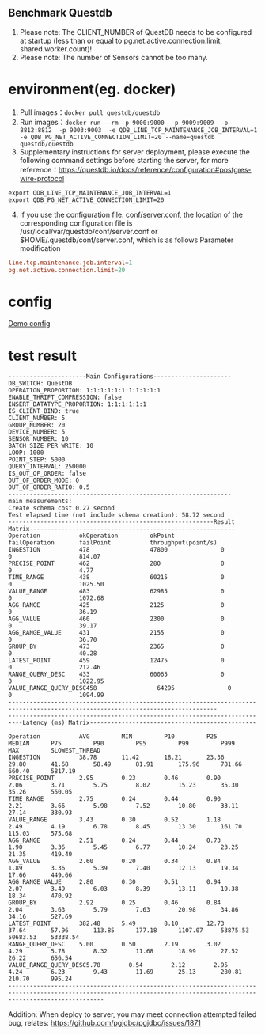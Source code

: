 Benchmark Questdb
---
1. Please note: The CLIENT_NUMBER of QuestDB needs to be configured at startup (less than or equal to pg.net.active.connection.limit, shared.worker.count)!
2. Please note: The number of Sensors cannot be too many.

# environment(eg. docker)
1. Pull images：`docker pull questdb/questdb`
2. Run images：`docker run --rm -p 9000:9000  -p 9009:9009  -p 8812:8812  -p 9003:9003  -e QDB_LINE_TCP_MAINTENANCE_JOB_INTERVAL=1 -e QDB_PG_NET_ACTIVE_CONNECTION_LIMIT=20 --name=questdb questdb/questdb`
3. Supplementary instructions for server deployment, please execute the following command settings before starting the server, for more reference：https://questdb.io/docs/reference/configuration#postgres-wire-protocol

```
export QDB_LINE_TCP_MAINTENANCE_JOB_INTERVAL=1
export QDB_PG_NET_ACTIVE_CONNECTION_LIMIT=20
```

4. If you use the configuration file: conf/server.conf, the location of the corresponding configuration file is /usr/local/var/questdb/conf/server.conf or $HOME/.questdb/conf/server.conf, which is as follows Parameter modification

```conf
line.tcp.maintenance.job.interval=1
pg.net.active.connection.limit=20
```

# config
[Demo config](config.properties)

# test result
```
----------------------Main Configurations----------------------
DB_SWITCH: QuestDB
OPERATION_PROPORTION: 1:1:1:1:1:1:1:1:1:1:1
ENABLE_THRIFT_COMPRESSION: false
INSERT_DATATYPE_PROPORTION: 1:1:1:1:1:1
IS_CLIENT_BIND: true
CLIENT_NUMBER: 5
GROUP_NUMBER: 20
DEVICE_NUMBER: 5
SENSOR_NUMBER: 10
BATCH_SIZE_PER_WRITE: 10
LOOP: 1000
POINT_STEP: 5000
QUERY_INTERVAL: 250000
IS_OUT_OF_ORDER: false
OUT_OF_ORDER_MODE: 0
OUT_OF_ORDER_RATIO: 0.5
---------------------------------------------------------------
main measurements:
Create schema cost 0.27 second
Test elapsed time (not include schema creation): 58.72 second
----------------------------------------------------------Result Matrix----------------------------------------------------------
Operation           okOperation         okPoint             failOperation       failPoint           throughput(point/s) 
INGESTION           478                 47800               0                   0                   814.07              
PRECISE_POINT       462                 280                 0                   0                   4.77                
TIME_RANGE          438                 60215               0                   0                   1025.50             
VALUE_RANGE         483                 62985               0                   0                   1072.68             
AGG_RANGE           425                 2125                0                   0                   36.19               
AGG_VALUE           460                 2300                0                   0                   39.17               
AGG_RANGE_VALUE     431                 2155                0                   0                   36.70               
GROUP_BY            473                 2365                0                   0                   40.28               
LATEST_POINT        459                 12475               0                   0                   212.46              
RANGE_QUERY_DESC    433                 60065               0                   0                   1022.95             
VALUE_RANGE_QUERY_DESC458                 64295               0                   0                   1094.99             
---------------------------------------------------------------------------------------------------------------------------------
--------------------------------------------------------------------------Latency (ms) Matrix--------------------------------------------------------------------------
Operation           AVG         MIN         P10         P25         MEDIAN      P75         P90         P95         P99         P999        MAX         SLOWEST_THREAD
INGESTION           38.78       11.42       18.21       23.36       29.80       41.68       58.49       81.91       175.96      781.66      660.40      5817.19     
PRECISE_POINT       2.95        0.23        0.46        0.90        2.06        3.71        5.75        8.02        15.23       35.30       35.26       550.05      
TIME_RANGE          2.75        0.24        0.44        0.90        2.21        3.66        5.98        7.52        10.80       33.11       27.14       330.93      
VALUE_RANGE         3.43        0.30        0.52        1.18        2.49        4.19        6.78        8.45        13.30       161.70      115.03      575.68      
AGG_RANGE           2.51        0.24        0.44        0.73        1.90        3.36        5.45        6.77        10.24       23.25       21.35       419.40      
AGG_VALUE           2.60        0.20        0.34        0.84        1.89        3.36        5.39        7.40        12.13       19.34       17.66       449.66      
AGG_RANGE_VALUE     2.80        0.30        0.51        0.94        2.07        3.49        6.03        8.39        13.11       19.38       18.34       470.92      
GROUP_BY            2.92        0.25        0.46        0.84        2.04        3.63        5.79        7.63        20.98       34.86       34.16       527.69      
LATEST_POINT        382.48      5.49        8.10        12.73       37.64       57.96       113.85      177.18      1107.07     53875.53    50683.53    53338.54    
RANGE_QUERY_DESC    5.00        0.50        2.19        3.02        4.29        5.78        8.32        11.68       18.99       27.52       26.22       656.54      
VALUE_RANGE_QUERY_DESC5.78        0.54        2.12        2.95        4.24        6.23        9.43        11.69       25.13       280.81      210.70      995.24      
-----------------------------------------------------------------------------------------------------------------------------------------------------------------------
```

Addition: When deploy to server, you may meet connection attempted failed bug, relates: https://github.com/pgjdbc/pgjdbc/issues/1871